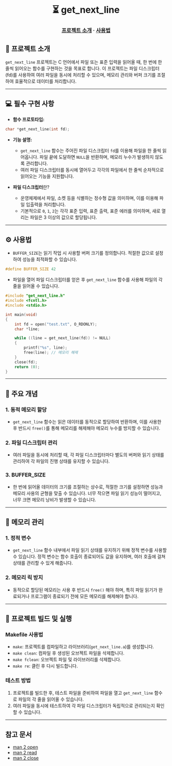 <h1 align="center">
	⏳ get_next_line
</h1>

<h3 align="center">
	<a href="#-about-the-project">프로젝트 소개</a>
	<span> · </span>
	<a href="#%EF%B8%8F-usage">사용법</a>
</h3>

## 📘 프로젝트 소개

`get_next_line` 프로젝트는 C 언어에서 파일 또는 표준 입력을 읽어올 때, 한 번에 한 줄씩 읽어오는 함수를 구현하는 것을 목표로 합니다. 이 프로젝트는 파일 디스크립터(fd)를 사용하여 여러 파일을 동시에 처리할 수 있으며, 메모리 관리와 버퍼 크기를 조절하여 효율적으로 데이터를 처리합니다.

---

## 💻 필수 구현 사항

- **함수 프로토타입:**

```c
char *get_next_line(int fd);
```

- **기능 설명:**
  - `get_next_line` 함수는 주어진 파일 디스크립터 `fd`를 이용해 파일을 한 줄씩 읽어옵니다. 파일 끝에 도달하면 `NULL`을 반환하며, 메모리 누수가 발생하지 않도록 관리합니다.
  - 여러 파일 디스크립터를 동시에 열어두고 각각의 파일에서 한 줄씩 순차적으로 읽어오는 기능을 지원합니다.
  
- **파일 디스크립터**란?
  - 운영체제에서 파일, 소켓 등을 식별하는 정수형 값을 의미하며, 이를 이용해 파일 입출력을 처리합니다. 
  - 기본적으로 `0`, `1`, `2`는 각각 표준 입력, 표준 출력, 표준 에러를 의미하며, 새로 열리는 파일은 3 이상의 값으로 할당됩니다.

---

## ⚙️ 사용법

- `BUFFER_SIZE`는 읽기 작업 시 사용할 버퍼 크기를 정의합니다. 적절한 값으로 설정하여 성능을 최적화할 수 있습니다.

```c
#define BUFFER_SIZE 42
```

- 파일을 열어 파일 디스크립터를 얻은 후 `get_next_line` 함수를 사용해 파일의 각 줄을 읽어올 수 있습니다.

```c
#include "get_next_line.h"
#include <fcntl.h>
#include <stdio.h>

int main(void)
{
    int fd = open("test.txt", O_RDONLY);
    char *line;

    while ((line = get_next_line(fd)) != NULL)
    {
        printf("%s", line);
        free(line); // 메모리 해제
    }
    close(fd);
    return (0);
}
```

---

## 📂 주요 개념

### 1. **동적 메모리 할당**
   - `get_next_line` 함수는 읽은 데이터를 동적으로 할당하여 반환하며, 이를 사용한 후 반드시 `free()`를 통해 메모리를 해제해야 메모리 누수를 방지할 수 있습니다.

### 2. **파일 디스크립터 관리**
   - 여러 파일을 동시에 처리할 때, 각 파일 디스크립터마다 별도의 버퍼와 읽기 상태를 관리하여 각 파일의 진행 상태를 유지할 수 있습니다.

### 3. **BUFFER_SIZE**
   - 한 번에 읽어올 데이터의 크기를 조절하는 상수로, 적절한 크기를 설정하면 성능과 메모리 사용의 균형을 맞출 수 있습니다. 너무 작으면 파일 읽기 성능이 떨어지고, 너무 크면 메모리 낭비가 발생할 수 있습니다.

---

## 🧠 메모리 관리

### 1. **정적 변수**
   - `get_next_line` 함수 내부에서 파일 읽기 상태를 유지하기 위해 정적 변수를 사용할 수 있습니다. 정적 변수는 함수 호출이 종료되어도 값을 유지하며, 여러 호출에 걸쳐 상태를 관리할 수 있게 해줍니다.
  
### 2. **메모리 릭 방지**
   - 동적으로 할당된 메모리는 사용 후 반드시 `free()` 해야 하며, 특히 파일 읽기가 완료되거나 프로그램이 종료되기 전에 모든 메모리를 해제해야 합니다.

---

## 🧰 프로젝트 빌드 및 실행

### Makefile 사용법

- `make`: 프로젝트를 컴파일하고 라이브러리(`get_next_line.a`)를 생성합니다.
- `make clean`: 컴파일 후 생성된 오브젝트 파일을 삭제합니다.
- `make fclean`: 오브젝트 파일 및 라이브러리를 삭제합니다.
- `make re`: 클린 후 다시 빌드합니다.

### 테스트 방법

1. 프로젝트를 빌드한 후, 테스트 파일을 준비하여 파일을 열고 `get_next_line` 함수로 파일의 각 줄을 읽어올 수 있습니다.
2. 여러 파일을 동시에 테스트하여 각 파일 디스크립터가 독립적으로 관리되는지 확인할 수 있습니다.

---

## 참고 문서

- [man 2 open](https://linux.die.net/man/2/open)
- [man 2 read](https://linux.die.net/man/2/read)
- [man 2 close](https://linux.die.net/man/2/close)
